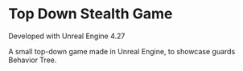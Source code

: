 # Top Down Stealth Game

Developed with Unreal Engine 4.27

A small top-down game made in Unreal Engine, to showcase guards Behavior Tree.
